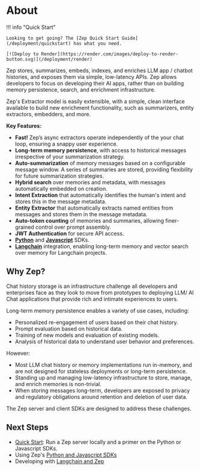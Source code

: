 # About

!!! info "Quick Start"

    Looking to get going? The [Zep Quick Start Guide](/deployment/quickstart) has what you need.

    [![Deploy to Render](https://render.com/images/deploy-to-render-button.svg)](/deployment/render)

Zep stores, summarizes, embeds, indexes, and enriches LLM app / chatbot histories, and exposes them via simple, low-latency APIs. Zep allows developers to focus on developing their AI apps, rather than on building memory persistence, search, and enrichment infrastructure.

Zep's Extractor model is easily extensible, with a simple, clean interface available to build new enrichment functionality, such as summarizers, entity extractors, embedders, and more.

**Key Features:**

- **Fast!** Zep’s async extractors operate independently of the your chat loop, ensuring a snappy user experience.
- **Long-term memory persistence**, with access to historical messages irrespective of your summarization strategy.
- **Auto-summarization** of memory messages based on a configurable message window. A series of summaries are stored, providing flexibility for future summarization strategies.
- **Hybrid search** over memories and metadata, with messages automatically embedded on creation.
- **Intent Extraction** that automatically identifies the human's intent and stores this in the message metadata.
- **Entity Extractor** that automatically extracts named entities from messages and stores them in the message metadata.
- **Auto-token counting** of memories and summaries, allowing finer-grained control over prompt assembly.
- **JWT Authentication** for secure API access.
- **[Python](https://github.com/getzep/zep-python)** and **[Javascript](https://github.com/getzep/zep-js)** SDKs.
- [**Langchain**](/sdk/langchain) integration, enabling long-term memory and vector search over memory for Langchain projects.



## Why Zep?

Chat history storage is an infrastructure challenge all developers and enterprises face as they look to move from prototypes to deploying LLM/ AI Chat applications that provide rich and intimate experiences to users.

Long-term memory persistence enables a variety of use cases, including:

- Personalized re-engagement of users based on their chat history.
- Prompt evaluation based on historical data.
- Training of new models and evaluation of existing models.
- Analysis of historical data to understand user behavior and preferences.

However:

- Most LLM chat history or memory implementations run in-memory, and are not designed for stateless deployments or long-term persistence.
- Standing up and managing low-latency infrastructure to store, manage, and enrich memories is non-trivial.
- When storing messages long-term, developers are exposed to privacy and regulatory obligations around retention and deletion of user data.

The Zep server and client SDKs are designed to address these challenges.

## Next Steps

- [Quick Start](deployment/quickstart.md): Run a Zep server locally and a primer on the Python or Javascript SDKs.
- Using Zep's [Python and Javascript SDKs](/sdk)
- Developing with [Langchain and Zep](/sdk/langchain)
